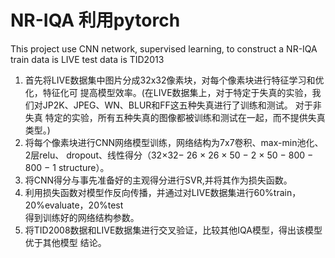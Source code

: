 # NR-IQA  利用pytorch
  This project use  CNN network, supervised learning, to construct a NR-IQA
 train data is LIVE
 test data is TID2013
1. 首先将LIVE数据集中图片分成32x32像素块，对每个像素块进行特征学习和优化，特征化可
    提高模型效率。(在LIVE数据集上，对于特定于失真的实验，我们对JP2K、JPEG、WN、BLUR和FF这五种失真进行了训练和测试。 对于非失真   		     特定的实验，所有五种失真的图像都被训练和测试在一起，而不提供失真类型。)
2. 将每个像素块进行CNN网络模型训练，网络结构为7x7卷积、max-min池化、2层relu、 
    dropout、线性得分（32×32− 26 × 26 × 50 − 2 × 50 − 800 − 800 − 1 structure）。
3. 将CNN得分与事先准备好的主观得分进行SVR,并将其作为损失函数。
4. 利用损失函数对模型作反向传播，并通过对LIVE数据集进行60%train，20%evaluate，20%test          
    得到训练好的网络结构参数。
5. 将TID2008数据和LIVE数据集进行交叉验证，比较其他IQA模型，得出该模型优于其他模型
   结论。
